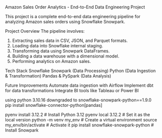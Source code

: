 Amazon Sales Order Analytics - End-to-End Data Engineering Project

This project is a complete end-to-end data engineering pipeline for analyzing Amazon sales orders using Snowflake Snowpark.

Project Overview
The pipeline involves:
1. Extracting sales data in CSV, JSON, and Parquet formats.
2. Loading data into Snowflake internal staging.
3. Transforming data using Snowpark DataFrames.
4. Building a data warehouse with a dimensional model.
5. Performing analytics on Amazon sales.

Tech Stack
Snowflake Snowpark (Data Processing)
Python (Data Ingestion & Transformation)
Pandas & PySpark (Data Analysis)

Future Improvements
Automate data ingestion with Airflow
Implement dbt for data transformations
Integrate BI tools like Tableau or Power BI


using python 3.10.16
downgraded to snowflake-snowpark-python==1.9.0
pip install snowflake-connector-python[pandas]

pyenv install 3.12.2  # Install Python 3.12
pyenv local 3.12.2    # Set it as the local version
python -m venv my_env  # Create a virtual environment
source my_env/bin/activate  # Activate it
pip install snowflake-snowpark-python  # Install Snowpark

